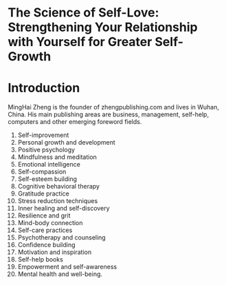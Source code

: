 # The Science of Self-Love: Strengthening Your Relationship with Yourself for Greater Self-Growth

# Introduction



MingHai Zheng is the founder of zhengpublishing.com and lives in Wuhan, China. His main publishing areas are business, management, self-help, computers and other emerging foreword fields.



1. Self-improvement
2. Personal growth and development
3. Positive psychology
4. Mindfulness and meditation
5. Emotional intelligence
6. Self-compassion
7. Self-esteem building
8. Cognitive behavioral therapy
9. Gratitude practice
10. Stress reduction techniques
11. Inner healing and self-discovery
12. Resilience and grit
13. Mind-body connection
14. Self-care practices
15. Psychotherapy and counseling
16. Confidence building
17. Motivation and inspiration
18. Self-help books
19. Empowerment and self-awareness
20. Mental health and well-being.

